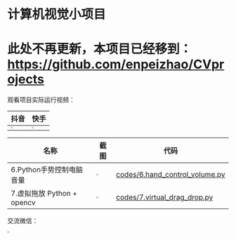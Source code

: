 # 计算机视觉小项目


# 此处不再更新，本项目已经移到：https://github.com/enpeizhao/CVprojects


观看项目实际运行视频：

| 抖音                                                         | 快手                                                         |
| ------------------------------------------------------------ | ------------------------------------------------------------ |
| <img src="https://enpei-md.oss-cn-hangzhou.aliyuncs.com/imgIMG_5858.JPG?x-oss-process=style/wp" style="zoom:25%;" /> | <img src="https://enpei-md.oss-cn-hangzhou.aliyuncs.com/imgIMG_5859.JPG?x-oss-process=style/wp" style="zoom:25%;" /> |





| 名称                       | 截图                                                         | 代码                                                         |
| -------------------------- | ------------------------------------------------------------ | ------------------------------------------------------------ |
| 6.Python手势控制电脑音量   | <img src="https://enpei-md.oss-cn-hangzhou.aliyuncs.com/img20211120135209.png?x-oss-process=style/wp" style="zoom: 25%;" /> | [codes/6.hand_control_volume.py](https://gitee.com/enpei/cvprojects/blob/master/codes/6.hand_control_volume.py) |
| 7.虚拟拖放 Python + opencv | <img src="https://enpei-md.oss-cn-hangzhou.aliyuncs.com/img20211120135236.png?x-oss-process=style/wp" style="zoom:25%;" /> | [codes/7.virtual_drag_drop.py](https://gitee.com/enpei/cvprojects/blob/master/codes/7.virtual_drag_drop.py) |



交流微信：

<img src="https://enpei-md.oss-cn-hangzhou.aliyuncs.com/imgIMG_5862.JPG?x-oss-process=style/wp" style="zoom:25%;" />

